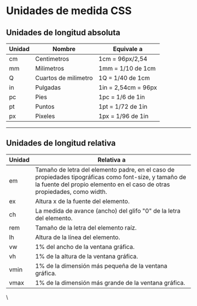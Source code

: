 # Unidades de medida CSS 

## Unidades de longitud absoluta
| Unidad   | Nombre              | Equivale a        |
|----------|---------------------|-------------------|
| cm       | Centimetros         |1cm = 96px/2,54    |
| mm       | Milimetros          |1mm = 1/10 de 1cm  |
| Q        | Cuartos de milimetro|1Q = 1/40 de 1cm   |
| in       | Pulgadas            |1in = 2,54cm = 96px|  
| pc       | Pies                |1pc = 1/6 de 1in   |
| pt       | Puntos              |1pt = 1/72 de 1in  | 
| px       | Pixeles             |1px = 1/96 de 1in  | 
------------------------------------------------------
## Unidades de longitud relativa
|Unidad|Relativa a                                              |
|------|--------------------------------------------------------|
|  em  |Tamaño de letra del elemento padre, en el caso de propiedades tipográficas como font-size, y tamaño de la fuente del propio elemento en el caso de otras propiedades, como width.                                                                     |
|  ex  |Altura x de la fuente del elemento.                                |
|  ch  |La medida de avance (ancho) del glifo "0" de la letra del elemento.|
| rem  |Tamaño de la letra del elemento raíz.                              |
|  lh  |Altura de la línea del elemento.                                   |
|  vw  |1% del ancho de la ventana gráfica.                                |
|  vh  |1% de la altura de la ventana gráfica.                             |
|vmin  |1% de la dimensión más pequeña de la ventana gráfica.              |
|vmax  |1% de la dimensión más grande de la ventana gráfica.               |

\\